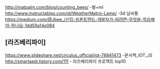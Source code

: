 http://matpalm.com/blog/counting_bees/  -벌+ml  
http://www.instructables.com/id/WeatherMatrix-Lamp/  -3d 날씨통  
https://medium.com/@Jbee_/신입-프론트엔드-개발자가-되려면-무엇을-학습해야-하나요-1dd59a14e084  


## [라즈베리파이]  
https://www.slideshare.net/circulus_official/iot-78841473 -문서책_IOT_JS  
http://smartaedi.tistory.com/111 - 라즈베리파이 프로젝트 top10  

